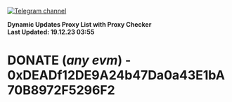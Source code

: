 [![Telegram channel](https://img.shields.io/endpoint?url=https://runkit.io/damiankrawczyk/telegram-badge/branches/master?url=https://t.me/n4z4v0d)](https://t.me/n4z4v0d) 

**Dynamic Updates Proxy List with Proxy Checker**  
**Last Updated: 19.12.23 03:55**

# DONATE (_any evm_) - 0xDEADf12DE9A24b47Da0a43E1bA70B8972F5296F2
